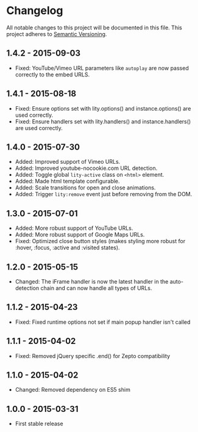 Changelog
=========

All notable changes to this project will be documented in this file.
This project adheres to [Semantic Versioning](http://semver.org).

1.4.2 - 2015-09-03
------------------

* Fixed: YouTube/Vimeo URL parameters like `autoplay` are now passed correctly
  to the embed URLS.

1.4.1 - 2015-08-18
------------------

* Fixed: Ensure options set with lity.options() and instance.options() are used
  correctly.
* Fixed: Ensure handlers set with lity.handlers() and instance.handlers() are
  used correctly.

1.4.0 - 2015-07-30
------------------

* Added: Improved support of Vimeo URLs.
* Added: Improved youtube-nocookie.com URL detection.
* Added: Toggle global `lity-active` class on `<html>` element.
* Added: Made html template configurable.
* Added: Scale transitions for open and close animations.
* Added: Trigger `lity:remove` event just before removing from the DOM.

1.3.0 - 2015-07-01
------------------

* Added: More robust support of YouTube URLs.
* Added: More robust support of Google Maps URLs.
* Fixed: Optimized close button styles (makes styling more robust for :hover,
  :focus, :active and :visited states).

1.2.0 - 2015-05-15
------------------

* Changed: The iFrame handler is now the latest handler in the auto-detection
  chain and can now handle all types of URLs.

1.1.2 - 2015-04-23
------------------

* Fixed: Fixed runtime options not set if main popup handler isn't called

1.1.1 - 2015-04-02
------------------

* Fixed: Removed jQuery specific .end() for Zepto compatibility

1.1.0 - 2015-04-02
------------------

* Changed: Removed dependency on ES5 shim

1.0.0 - 2015-03-31
------------------

* First stable release
